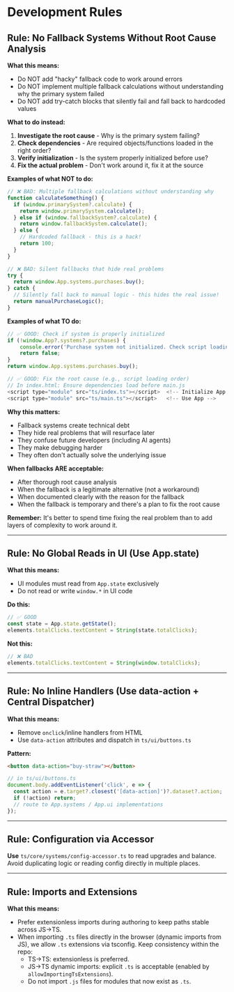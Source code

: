 # Development Rules

## Rule: No Fallback Systems Without Root Cause Analysis

**What this means:**

- Do NOT add "hacky" fallback code to work around errors
- Do NOT implement multiple fallback calculations without understanding why the primary system failed
- Do NOT add try-catch blocks that silently fail and fall back to hardcoded values

**What to do instead:**

1. **Investigate the root cause** - Why is the primary system failing?
2. **Check dependencies** - Are required objects/functions loaded in the right order?
3. **Verify initialization** - Is the system properly initialized before use?
4. **Fix the actual problem** - Don't work around it, fix it at the source

**Examples of what NOT to do:**

```javascript
// ❌ BAD: Multiple fallback calculations without understanding why
function calculateSomething() {
  if (window.primarySystem?.calculate) {
    return window.primarySystem.calculate();
  } else if (window.fallbackSystem?.calculate) {
    return window.fallbackSystem.calculate();
  } else {
    // Hardcoded fallback - this is a hack!
    return 100;
  }
}

// ❌ BAD: Silent fallbacks that hide real problems
try {
  return window.App.systems.purchases.buy();
} catch {
  // Silently fall back to manual logic - this hides the real issue!
  return manualPurchaseLogic();
}
```

**Examples of what TO do:**

```javascript
// ✅ GOOD: Check if system is properly initialized
if (!window.App?.systems?.purchases) {
    console.error('Purchase system not initialized. Check script loading order.');
    return false;
}
return window.App.systems.purchases.buy();

// ✅ GOOD: Fix the root cause (e.g., script loading order)
// In index.html: Ensure dependencies load before main.js
<script type="module" src="ts/index.ts"></script>  <!-- Initialize App -->
<script type="module" src="ts/main.ts"></script>   <!-- Use App -->
```

**Why this matters:**

- Fallback systems create technical debt
- They hide real problems that will resurface later
- They confuse future developers (including AI agents)
- They make debugging harder
- They often don't actually solve the underlying issue

**When fallbacks ARE acceptable:**

- After thorough root cause analysis
- When the fallback is a legitimate alternative (not a workaround)
- When documented clearly with the reason for the fallback
- When the fallback is temporary and there's a plan to fix the root cause

**Remember:** It's better to spend time fixing the real problem than to add layers of complexity to work around it.

---

## Rule: No Global Reads in UI (Use App.state)

**What this means:**

- UI modules must read from `App.state` exclusively
- Do not read or write `window.*` in UI code

**Do this:**

```javascript
// ✅ GOOD
const state = App.state.getState();
elements.totalClicks.textContent = String(state.totalClicks);
```

**Not this:**

```javascript
// ❌ BAD
elements.totalClicks.textContent = String(window.totalClicks);
```

---

## Rule: No Inline Handlers (Use data-action + Central Dispatcher)

**What this means:**

- Remove `onclick`/inline handlers from HTML
- Use `data-action` attributes and dispatch in `ts/ui/buttons.ts`

**Pattern:**

```html
<button data-action="buy-straw"></button>
```

```javascript
// in ts/ui/buttons.ts
document.body.addEventListener('click', e => {
  const action = e.target?.closest('[data-action]')?.dataset?.action;
  if (!action) return;
  // route to App.systems / App.ui implementations
});
```

---

## Rule: Configuration via Accessor

**Use** `ts/core/systems/config-accessor.ts` to read upgrades and balance.
Avoid duplicating logic or reading config directly in multiple places.

---

## Rule: Imports and Extensions

**What this means:**

- Prefer extensionless imports during authoring to keep paths stable across JS→TS.
- When importing `.ts` files directly in the browser (dynamic imports from JS), we allow `.ts` extensions via tsconfig. Keep consistency within the repo:
  - TS→TS: extensionless is preferred.
  - JS→TS dynamic imports: explicit `.ts` is acceptable (enabled by `allowImportingTsExtensions`).
  - Do not import `.js` files for modules that now exist as `.ts`.
